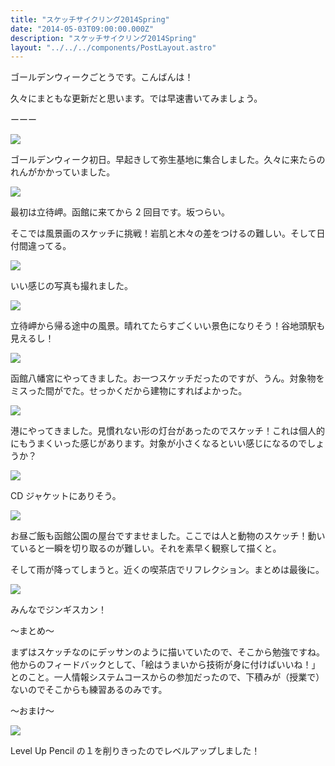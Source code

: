 ```yaml
---
title: "スケッチサイクリング2014Spring"
date: "2014-05-03T09:00:00.000Z"
description: "スケッチサイクリング2014Spring"
layout: "../../../components/PostLayout.astro"
---
```


ゴールデンウィークごとうです。こんばんは！

久々にまともな更新だと思います。では早速書いてみましょう。

ーーー

![](https://cdn-images-1.medium.com/max/2000/0*SHtvOsePAuwqjfZp.jpg)

ゴールデンウィーク初日。早起きして弥生基地に集合しました。久々に来たらのれんがかかっていました。

![](https://cdn-images-1.medium.com/max/2000/0*F1IdqdAN9sO86aIo.jpg)

最初は立待岬。函館に来てから 2 回目です。坂つらい。

そこでは風景画のスケッチに挑戦！岩肌と木々の差をつけるの難しい。そして日付間違ってる。

![](https://cdn-images-1.medium.com/max/2000/0*TMPWQa-YDc0XpTpX.jpg)

いい感じの写真も撮れました。

![](https://cdn-images-1.medium.com/max/2000/0*6fxTYgFF7Lnec3B_.jpg)

立待岬から帰る途中の風景。晴れてたらすごくいい景色になりそう！谷地頭駅も見えるし！

![](https://cdn-images-1.medium.com/max/2000/0*rE6ATdeKB4wRdwCX.jpg)

函館八幡宮にやってきました。お一つスケッチだったのですが、うん。対象物をミスった間がでた。せっかくだから建物にすればよかった。

![](https://cdn-images-1.medium.com/max/2000/0*mXPL78lSALNcSjbp.jpg)

港にやってきました。見慣れない形の灯台があったのでスケッチ！これは個人的にもうまくいった感じがあります。対象が小さくなるといい感じになるのでしょうか？

![](https://cdn-images-1.medium.com/max/2000/0*CQklLk9JzTkssF0N.jpg)

CD ジャケットにありそう。

![](https://cdn-images-1.medium.com/max/2000/0*ui8CHcSfGzaMxVZb.jpg)

お昼ご飯も函館公園の屋台ですませました。ここでは人と動物のスケッチ！動いていると一瞬を切り取るのが難しい。それを素早く観察して描くと。

そして雨が降ってしまうと。近くの喫茶店でリフレクション。まとめは最後に。

![](https://cdn-images-1.medium.com/max/2000/0*WoCAJukC_Dy4PFKS.jpg)

みんなでジンギスカン！

〜まとめ〜

まずはスケッチなのにデッサンのように描いていたので、そこから勉強ですね。他からのフィードバックとして、「絵はうまいから技術が身に付けばいいね！」とのこと。一人情報システムコースからの参加だったので、下積みが（授業で）ないのでそこからも練習あるのみです。

〜おまけ〜

![](https://cdn-images-1.medium.com/max/2000/0*yabP63S5H9AVmWy_.jpg)

Level Up Pencil の１を削りきったのでレベルアップしました！
